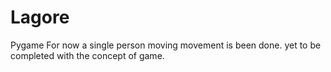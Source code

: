 # Lagore
Pygame
For now a single person moving movement is been done. yet to be completed with the concept of game.
